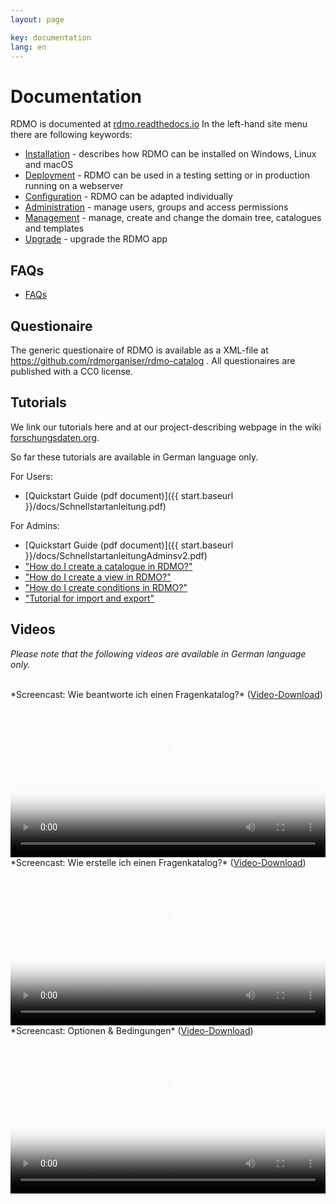 ```yaml
---
layout: page

key: documentation
lang: en
---
```


# Documentation

RDMO is documented at [rdmo.readthedocs.io](http://rdmo.readthedocs.io/de/latest) In the left-hand site menu there are following keywords:

* [Installation](http://rdmo.readthedocs.io/en/latest/installation/index.html) - describes how RDMO can be installed on Windows, Linux and macOS
* [Deployment](http://rdmo.readthedocs.io/en/latest/deployment/index.html) - RDMO can be used in a testing setting or in production running on a webserver
* [Configuration](http://rdmo.readthedocs.io/en/latest/configuration/index.html) - RDMO can be adapted individually
* [Administration](http://rdmo.readthedocs.io/en/latest/administration/index.html) - manage users, groups and access permissions
* [Management](http://rdmo.readthedocs.io/en/latest/management/index.html) - manage, create and change the domain tree, catalogues and templates
* [Upgrade](http://rdmo.readthedocs.io/en/latest/upgrade/index.html) - upgrade the RDMO app


## FAQs

* [FAQs](http://www.forschungsdaten.org/index.php/FAQs)


## Questionaire

The generic questionaire of RDMO is available as a XML-file at https://github.com/rdmorganiser/rdmo-catalog . All questionaires are published with a CC0 license.


## Tutorials

We link our tutorials here and at our project-describing webpage in the wiki [forschungsdaten.org](http://forschungsdaten.org/index.php/RDMO).

So far these tutorials are available in German language only.

For Users:

* [Quickstart Guide (pdf document)]({{ start.baseurl }}/docs/Schnellstartanleitung.pdf)

For Admins:

* [Quickstart Guide (pdf document)]({{ start.baseurl }}/docs/SchnellstartanleitungAdminsv2.pdf)
* ["How do I create a catalogue in RDMO?"](http://www.forschungsdaten.org/index.php/Katalog_erstellen)
* ["How do I create a view in RDMO?"](http://www.forschungsdaten.org/index.php/Ansicht_erstellen)
* ["How do I create conditions in RDMO?"](http://www.forschungsdaten.org/index.php/Bedingung_erstellen)
* ["Tutorial for import and export"](http://www.forschungsdaten.org/index.php/Import_Export)


## Videos

*Please note that the following videos are available in German language only.*

<br>
*Screencast: Wie beantworte ich einen Fragenkatalog?* (<a href="{{ site.baseurl }}/img/promo/videos/fragenkatalog_v2.mp4">Video-Download</a>)
<video poster="{{ site.baseurl}}/img/promo/videos/fragenkatalog_frame.jpg" controls="controls" style="width: 100%;">
<source src="{{ site.baseurl}}/img/promo/videos/fragenkatalog_v2.mp4">Your browser does not support the video tag.</video>

<br>
*Screencast: Wie erstelle ich einen Fragenkatalog?* (<a href="{{ site.baseurl }}/img/promo/videos/erstellen_22-01-2019.mp4">Video-Download</a>)
<video poster="{{ site.baseurl}}/img/promo/videos/erstellen_frame.jpg" controls="controls" style="width: 100%;">
<source src="{{ site.baseurl}}/img/promo/videos/erstellen_22-01-2019.mp4">Your browser does not support the video tag.</video>

<br>
*Screencast: Optionen & Bedingungen* (<a href="{{ site.baseurl }}/img/promo/videos/optionen.mp4">Video-Download</a>)
<video poster="{{ site.baseurl}}/img/promo/videos/optionen_frame.jpg" controls="controls" style="width: 100%;">
<source src="{{ site.baseurl}}/img/promo/videos/optionen.mp4">Your browser does not support the video tag.</video>
